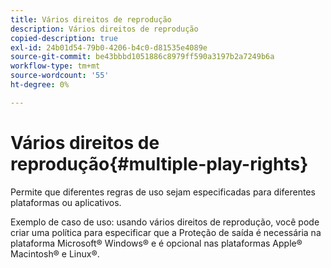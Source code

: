 ```yaml
---
title: Vários direitos de reprodução
description: Vários direitos de reprodução
copied-description: true
exl-id: 24b01d54-79b0-4206-b4c0-d81535e4089e
source-git-commit: be43bbbd1051886c8979ff590a3197b2a7249b6a
workflow-type: tm+mt
source-wordcount: '55'
ht-degree: 0%

---
```


# Vários direitos de reprodução{#multiple-play-rights}

Permite que diferentes regras de uso sejam especificadas para diferentes plataformas ou aplicativos.

Exemplo de caso de uso: usando vários direitos de reprodução, você pode criar uma política para especificar que a Proteção de saída é necessária na plataforma Microsoft® Windows® e é opcional nas plataformas Apple® Macintosh® e Linux®.

